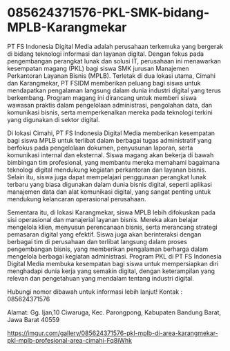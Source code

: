 # 085624371576-PKL-SMK-bidang-MPLB-Karangmekar
PT FS Indonesia Digital Media adalah perusahaan terkemuka yang bergerak di bidang teknologi informasi dan layanan digital. Dengan fokus pada pengembangan perangkat lunak dan solusi IT, perusahaan ini menawarkan kesempatan magang (PKL) bagi siswa SMK jurusan Manajemen Perkantoran Layanan Bisnis (MPLB). Terletak di dua lokasi utama, Cimahi dan Karangmekar, PT FSIDM memberikan peluang bagi siswa untuk mendapatkan pengalaman langsung dalam dunia industri digital yang terus berkembang. Program magang ini dirancang untuk memberi siswa wawasan praktis dalam pengelolaan administrasi, pengolahan data, dan komunikasi bisnis, serta memperkenalkan mereka pada teknologi terkini yang digunakan di sektor digital.

Di lokasi Cimahi, PT FS Indonesia Digital Media memberikan kesempatan bagi siswa MPLB untuk terlibat dalam berbagai tugas administratif yang berfokus pada pengelolaan dokumen, penyusunan laporan, serta komunikasi internal dan eksternal. Siswa magang akan bekerja di bawah bimbingan tim profesional, yang membantu mereka memahami bagaimana teknologi digital mendukung kegiatan perkantoran dan layanan bisnis. Selain itu, siswa juga dapat mempelajari penggunaan perangkat lunak terbaru yang biasa digunakan dalam dunia bisnis digital, seperti aplikasi manajemen data dan alat komunikasi digital, yang sangat penting untuk mendukung kelancaran operasional perusahaan.

Sementara itu, di lokasi Karangmekar, siswa MPLB lebih difokuskan pada sisi operasional dan manajerial layanan bisnis. Mereka akan belajar mengelola klien, menyusun perencanaan bisnis, serta merancang strategi pemasaran digital yang efektif. Siswa juga akan berinteraksi dengan berbagai tim di perusahaan dan terlibat langsung dalam proses pengembangan bisnis, yang memberikan pengalaman berharga dalam mengelola berbagai kegiatan administrasi. Program PKL di PT FS Indonesia Digital Media membuka kesempatan bagi siswa untuk mempersiapkan diri menghadapi dunia kerja yang semakin digital, dengan keterampilan yang relevan dan pengetahuan yang mendalam tentang industri digital.

Hubungi nomor dibawah untuk informasi lebih lanjut!
Kontak :
085624371576

Alamat:
Gg. Ijan,10 Ciwaruga, Kec. Parongpong, Kabupaten Bandung Barat, Jawa Barat 40559

https://imgur.com/gallery/085624371576-pkl-mplb-di-area-karangmekar-pkl-mplb-profesional-area-cimahi-Fq8iWhk
